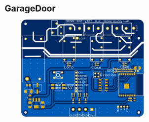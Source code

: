 # GarageDoor

<p align="center">
<img src="https://github.com/LouisLee985/GarageDoor/blob/main/PIC/%E6%97%A0%E6%A0%87%E9%A2%98.jpg" width="80%"/>
</p>
 
